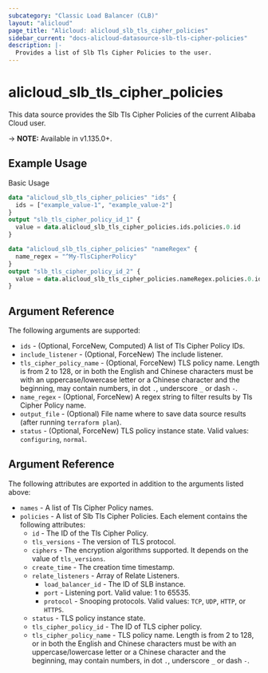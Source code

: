 ```yaml
---
subcategory: "Classic Load Balancer (CLB)"
layout: "alicloud"
page_title: "Alicloud: alicloud_slb_tls_cipher_policies"
sidebar_current: "docs-alicloud-datasource-slb-tls-cipher-policies"
description: |-
  Provides a list of Slb Tls Cipher Policies to the user.
---
```


# alicloud\_slb\_tls\_cipher\_policies

This data source provides the Slb Tls Cipher Policies of the current Alibaba Cloud user.

-> **NOTE:** Available in v1.135.0+.

## Example Usage

Basic Usage

```terraform
data "alicloud_slb_tls_cipher_policies" "ids" {
  ids = ["example_value-1", "example_value-2"]
}
output "slb_tls_cipher_policy_id_1" {
  value = data.alicloud_slb_tls_cipher_policies.ids.policies.0.id
}

data "alicloud_slb_tls_cipher_policies" "nameRegex" {
  name_regex = "^My-TlsCipherPolicy"
}
output "slb_tls_cipher_policy_id_2" {
  value = data.alicloud_slb_tls_cipher_policies.nameRegex.policies.0.id
}
```

## Argument Reference

The following arguments are supported:

* `ids` - (Optional, ForceNew, Computed)  A list of Tls Cipher Policy IDs.
* `include_listener` - (Optional, ForceNew) The include listener.
* `tls_cipher_policy_name` - (Optional, ForceNew) TLS policy name. Length is from 2 to 128, or in both the English and Chinese characters must be with an uppercase/lowercase letter or a Chinese character and the beginning, may contain numbers, in dot `.`, underscore `_` or dash `-`.
* `name_regex` - (Optional, ForceNew) A regex string to filter results by Tls Cipher Policy name.
* `output_file` - (Optional) File name where to save data source results (after running `terraform plan`).
* `status` - (Optional, ForceNew) TLS policy instance state. Valid values: `configuring`, `normal`.

## Argument Reference

The following attributes are exported in addition to the arguments listed above:

* `names` - A list of Tls Cipher Policy names.
* `policies` - A list of Slb Tls Cipher Policies. Each element contains the following attributes:
	* `id` - The ID of the Tls Cipher Policy.
	* `tls_versions` - The version of TLS protocol. 
	* `ciphers` - The encryption algorithms supported. It depends on the value of `tls_versions`.
	* `create_time` - The creation time timestamp.
	* `relate_listeners` - Array of Relate Listeners.
		* `load_balancer_id` - The ID of SLB instance.
		* `port` - Listening port. Valid value: 1 to 65535.
		* `protocol` - Snooping protocols. Valid values: `TCP`, `UDP`, `HTTP`, or `HTTPS`.
	* `status` - TLS policy instance state.
	* `tls_cipher_policy_id` - The ID of TLS cipher policy.
	* `tls_cipher_policy_name` - TLS policy name. Length is from 2 to 128, or in both the English and Chinese characters must be with an uppercase/lowercase letter or a Chinese character and the beginning, may contain numbers, in dot `.`, underscore `_` or dash `-`.
